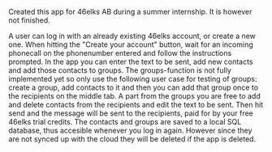 <html>
<head>
<title>46elks app (official name not yet decided)</title>
</head>
<body>

<h>Created this app for 46elks AB during a summer internship. It is however not finished.</h>
<p>A user can log in with an already existing 46elks account, or create a new one. When hitting the "Create your account" button, wait for an incoming phonecall on the phonenumber entered and follow the instructions prompted. In the app you can enter the text to be sent, add new contacts and add those contacts to groups. The groups-function is not fully implemented yet so only use the following user case for testing of groups: create a group, add contacts to it and then you can add that group once to the recipients on the middle tab. A part from the groups you are free to add and delete contacts from the recipients and edit the text to be sent. Then hit send and the message will be sent to the recipients, paid for by your free 46elks trial credits. The contacts and groups are saved to a local SQL database, thus accesible whenever you log in again. However since they are not synced up with the cloud they will be deleted if the app is deleted.</p>

</body>
</html>

